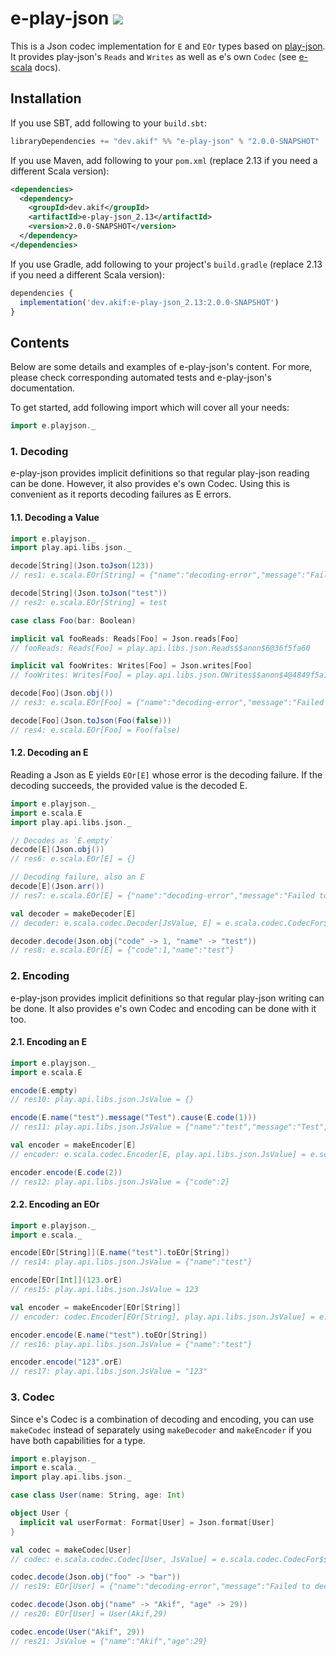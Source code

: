 [//]: # "This file is generated by [mdoc](https://scalameta.org/mdoc). Do not edit it directly as it will be overwritten. Instead edit corresponding file in docs folder."

# e-play-json [![](https://img.shields.io/badge/docs-2.0.0-SNAPSHOT-brightgreen.svg?style=for-the-badge&logo=scala&color=dc322f&labelColor=333333)](https://javadoc.io/doc/dev.akif/e-play-json)

This is a Json codec implementation for `E` and `EOr` types based on [play-json]((https://github.com/playframework/play-json)). It provides play-json's `Reads` and `Writes` as well as e's own `Codec` (see [e-scala](/e-scala/README.md#3-codec-decoder-and-encoder) docs).

## Installation

If you use SBT, add following to your `build.sbt`:

```scala
libraryDependencies += "dev.akif" %% "e-play-json" % "2.0.0-SNAPSHOT"
```
If you use Maven, add following to your `pom.xml` (replace 2.13 if you need a different Scala version):

```xml
<dependencies>
  <dependency>
    <groupId>dev.akif</groupId>
    <artifactId>e-play-json_2.13</artifactId>
    <version>2.0.0-SNAPSHOT</version>
  </dependency>
</dependencies>
```
If you use Gradle, add following to your project's `build.gradle` (replace 2.13 if you need a different Scala version):

```javascript
dependencies {
  implementation('dev.akif:e-play-json_2.13:2.0.0-SNAPSHOT')
}
```

## Contents

Below are some details and examples of e-play-json's content. For more, please check corresponding automated tests and e-play-json's documentation.

To get started, add following import which will cover all your needs:

```scala
import e.playjson._
```

### 1. Decoding

e-play-json provides implicit definitions so that regular play-json reading can be done. However, it also provides e's own Codec. Using this is convenient as it reports decoding failures as E errors.

#### 1.1. Decoding a Value

```scala
import e.playjson._
import play.api.libs.json._

decode[String](Json.toJson(123))
// res1: e.scala.EOr[String] = {"name":"decoding-error","message":"Failed to decode!","causes":[{"name":"obj","message":"error.expected.jsstring"}]}

decode[String](Json.toJson("test"))
// res2: e.scala.EOr[String] = test

case class Foo(bar: Boolean)

implicit val fooReads: Reads[Foo] = Json.reads[Foo]
// fooReads: Reads[Foo] = play.api.libs.json.Reads$$anon$6@36f5fa60

implicit val fooWrites: Writes[Foo] = Json.writes[Foo]
// fooWrites: Writes[Foo] = play.api.libs.json.OWrites$$anon$4@4849f5a1

decode[Foo](Json.obj())
// res3: e.scala.EOr[Foo] = {"name":"decoding-error","message":"Failed to decode!","causes":[{"name":"obj.bar","message":"error.path.missing"}]}

decode[Foo](Json.toJson(Foo(false)))
// res4: e.scala.EOr[Foo] = Foo(false)
```

#### 1.2. Decoding an E

Reading a Json as E yields `EOr[E]` whose error is the decoding failure. If the decoding succeeds, the provided value is the decoded E.

```scala
import e.playjson._
import e.scala.E
import play.api.libs.json._

// Decodes as `E.empty`
decode[E](Json.obj())
// res6: e.scala.EOr[E] = {}

// Decoding failure, also an E
decode[E](Json.arr())
// res7: e.scala.EOr[E] = {"name":"decoding-error","message":"Failed to decode!","causes":[{"name":"obj","message":"error.expected.jsobject"}]}

val decoder = makeDecoder[E]
// decoder: e.scala.codec.Decoder[JsValue, E] = e.scala.codec.CodecFor$$Lambda$9080/1354895721@49b77602

decoder.decode(Json.obj("code" -> 1, "name" -> "test"))
// res8: e.scala.EOr[E] = {"code":1,"name":"test"}
```

### 2. Encoding

e-play-json provides implicit definitions so that regular play-json writing can be done. It also provides e's own Codec and encoding can be done with it too.

#### 2.1. Encoding an E

```scala
import e.playjson._
import e.scala.E

encode(E.empty)
// res10: play.api.libs.json.JsValue = {}

encode(E.name("test").message("Test").cause(E.code(1)))
// res11: play.api.libs.json.JsValue = {"name":"test","message":"Test","causes":[{"code":1}]}

val encoder = makeEncoder[E]
// encoder: e.scala.codec.Encoder[E, play.api.libs.json.JsValue] = e.scala.codec.CodecFor$$Lambda$9094/1936355539@17757d3f

encoder.encode(E.code(2))
// res12: play.api.libs.json.JsValue = {"code":2}
```

#### 2.2. Encoding an EOr

```scala
import e.playjson._
import e.scala._

encode[EOr[String]](E.name("test").toEOr[String])
// res14: play.api.libs.json.JsValue = {"name":"test"}

encode[EOr[Int]](123.orE)
// res15: play.api.libs.json.JsValue = 123

val encoder = makeEncoder[EOr[String]]
// encoder: codec.Encoder[EOr[String], play.api.libs.json.JsValue] = e.scala.codec.CodecFor$$Lambda$9094/1936355539@4a8943b7

encoder.encode(E.name("test").toEOr[String])
// res16: play.api.libs.json.JsValue = {"name":"test"}

encoder.encode("123".orE)
// res17: play.api.libs.json.JsValue = "123"
```

### 3. Codec

Since e's Codec is a combination of decoding and encoding, you can use `makeCodec` instead of separately using `makeDecoder` and `makeEncoder` if you have both capabilities for a type.

```scala
import e.playjson._
import e.scala._
import play.api.libs.json._

case class User(name: String, age: Int)

object User {
  implicit val userFormat: Format[User] = Json.format[User]
}

val codec = makeCodec[User]
// codec: e.scala.codec.Codec[User, JsValue] = e.scala.codec.CodecFor$$anon$1@77c70251

codec.decode(Json.obj("foo" -> "bar"))
// res19: EOr[User] = {"name":"decoding-error","message":"Failed to decode!","causes":[{"name":"obj.age","message":"error.path.missing"},{"name":"obj.name","message":"error.path.missing"}]}

codec.decode(Json.obj("name" -> "Akif", "age" -> 29))
// res20: EOr[User] = User(Akif,29)

codec.encode(User("Akif", 29))
// res21: JsValue = {"name":"Akif","age":29}
```
